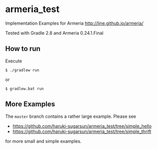 # armeria_test
Implementation Examples for Armeria http://line.github.io/armeria/

Tested with Gradle 2.8 and Armeria 0.24.1.Final


## How to run
Execute

    $ ./gradlew run

or

    $ gradlew.bat run

## More Examples
The `master` branch contains a rather large example. Please see
* https://github.com/haruki-sugarsun/armeria_test/tree/simple_hello
* https://github.com/haruki-sugarsun/armeria_test/tree/simple_thrift

for more small and simple examples.
